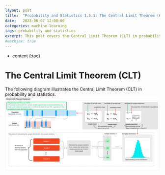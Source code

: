 ```yaml
---
layout: post
title:  "Probability and Statistics 1.5.1: The Central Limit Theorem (CLT)"
date:   2023-06-07 12:00:00
categories: machine-learning
tags: probability-and-statistics
excerpt: This post covers the Central Limit Theorem (CLT) in probability and statistics.
#mathjax: true
---
```


* content
{:toc}

# The Central Limit Theorem (CLT)
The following diagram illustrates the Central Limit Theorem (CLT) in probability and statistics.
![Central-Limit-Theorem](/assets/images/probability_and_statistics/CLT.png)
